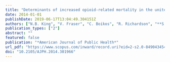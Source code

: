 ```yaml
---
title: "Determinants of increased opioid-related mortality in the united states and canada, 1990-2013: A systematic review"
date: 2014-01-01
publishDate: 2019-06-17T13:04:49.304151Z
authors: ["N.B. King", "V. Fraser", "C. Boikos", "R. Richardson", "**S. Harper**"]
publication_types: ["2"]
abstract: ""
featured: false
publication: "*American Journal of Public Health*"
url_pdf: "https://www.scopus.com/inward/record.uri?eid=2-s2.0-84904345489&doi=10.2105%2fAJPH.2014.301966&partnerID=40&md5=e52960e95afee951ecd5621ca63f21b6"
doi: "10.2105/AJPH.2014.301966"
---
```


